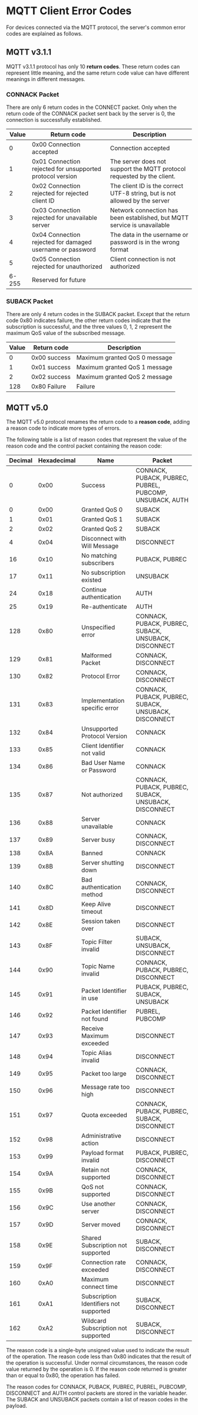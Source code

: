 # MQTT Client Error Codes

For devices connected via the MQTT protocol, the server's common error codes are explained as follows.

## MQTT v3.1.1

MQTT v3.1.1 protocol has only 10 **return codes**. These return codes can represent little meaning, and the same return code value can have different meanings in different messages.

### CONNACK Packet

There are only 6 return codes in the CONNECT packet. Only when the return code of the CONNACK packet sent back by the server is 0, the connection is successfully established.

| Value | Return code                                               | Description                                                                 |
| ----- | --------------------------------------------------------- | --------------------------------------------------------------------------- |
| 0     | 0x00 Connection accepted                                  | Connection accepted                                                         |
| 1     | 0x01 Connection rejected for unsupported protocol version | The server does not support the MQTT protocol requested by the client.      |
| 2     | 0x02 Connection rejected for rejected client ID           | The client ID is the correct UTF-8 string, but is not allowed by the server |
| 3     | 0x03 Connection rejected for unavailable server           | Network connection has been established, but MQTT service is unavailable    |
| 4     | 0x04 Connection rejected for damaged username or password | The data in the username or password is in the wrong format                 |
| 5     | 0x05 Connection rejected for unauthorized                 | Client connection is not authorized                                         |
| 6-255 | Reserved for future                                       |                                                                             |

### SUBACK Packet

There are only 4 return codes in the SUBACK packet. Except that the return code 0x80 indicates failure, the other return codes indicate that the subscription is successful, and the three values 0, 1, 2 represent the maximum QoS value of the subscribed message.

| Value | Return code  | Description                   |
| ----- | ------------ | ----------------------------- |
| 0     | 0x00 success | Maximum granted QoS 0 message |
| 1     | 0x01 success | Maximum granted QoS 1 message |
| 2     | 0x02 success | Maximum granted QoS 2 message |
| 128   | 0x80 Failure | Failure                       |


## MQTT v5.0

The MQTT v5.0 protocol renames the return code to a **reason code**, adding a reason code to indicate more types of errors.

The following table is a list of reason codes that represent the value of the reason code and the control packet containing the reason code:

| Decimal | Hexadecimal | Name                                   | Packet                                                   |
| ------- | ----------- | -------------------------------------- | -------------------------------------------------------- |
| 0       | 0x00        | Success                                | CONNACK, PUBACK, PUBREC, PUBREL, PUBCOMP, UNSUBACK, AUTH |
| 0       | 0x00        | Granted QoS 0                          | SUBACK                                                   |
| 1       | 0x01        | Granted QoS 1                          | SUBACK                                                   |
| 2       | 0x02        | Granted QoS 2                          | SUBACK                                                   |
| 4       | 0x04        | Disconnect with Will Message           | DISCONNECT                                               |
| 16      | 0x10        | No matching subscribers                | PUBACK, PUBREC                                           |
| 17      | 0x11        | No subscription existed                | UNSUBACK                                                 |
| 24      | 0x18        | Continue authentication                | AUTH                                                     |
| 25      | 0x19        | Re-authenticate                        | AUTH                                                     |
| 128     | 0x80        | Unspecified error                      | CONNACK, PUBACK, PUBREC, SUBACK, UNSUBACK, DISCONNECT    |
| 129     | 0x81        | Malformed Packet                       | CONNACK, DISCONNECT                                      |
| 130     | 0x82        | Protocol Error                         | CONNACK, DISCONNECT                                      |
| 131     | 0x83        | Implementation specific error          | CONNACK, PUBACK, PUBREC, SUBACK, UNSUBACK, DISCONNECT    |
| 132     | 0x84        | Unsupported Protocol Version           | CONNACK                                                  |
| 133     | 0x85        | Client Identifier not valid            | CONNACK                                                  |
| 134     | 0x86        | Bad User Name or Password              | CONNACK                                                  |
| 135     | 0x87        | Not authorized                         | CONNACK, PUBACK, PUBREC, SUBACK, UNSUBACK, DISCONNECT    |
| 136     | 0x88        | Server unavailable                     | CONNACK                                                  |
| 137     | 0x89        | Server busy                            | CONNACK, DISCONNECT                                      |
| 138     | 0x8A        | Banned                                 | CONNACK                                                  |
| 139     | 0x8B        | Server shutting down                   | DISCONNECT                                               |
| 140     | 0x8C        | Bad authentication method              | CONNACK, DISCONNECT                                      |
| 141     | 0x8D        | Keep Alive timeout                     | DISCONNECT                                               |
| 142     | 0x8E        | Session taken over                     | DISCONNECT                                               |
| 143     | 0x8F        | Topic Filter invalid                   | SUBACK, UNSUBACK, DISCONNECT                             |
| 144     | 0x90        | Topic Name invalid                     | CONNACK, PUBACK, PUBREC, DISCONNECT                      |
| 145     | 0x91        | Packet Identifier in use               | PUBACK, PUBREC, SUBACK, UNSUBACK                         |
| 146     | 0x92        | Packet Identifier not found            | PUBREL, PUBCOMP                                          |
| 147     | 0x93        | Receive Maximum exceeded               | DISCONNECT                                               |
| 148     | 0x94        | Topic Alias invalid                    | DISCONNECT                                               |
| 149     | 0x95        | Packet too large                       | CONNACK, DISCONNECT                                      |
| 150     | 0x96        | Message rate too high                  | DISCONNECT                                               |
| 151     | 0x97        | Quota exceeded                         | CONNACK, PUBACK, PUBREC, SUBACK, DISCONNECT              |
| 152     | 0x98        | Administrative action                  | DISCONNECT                                               |
| 153     | 0x99        | Payload format invalid                 | PUBACK, PUBREC, DISCONNECT                               |
| 154     | 0x9A        | Retain not supported                   | CONNACK, DISCONNECT                                      |
| 155     | 0x9B        | QoS not supported                      | CONNACK, DISCONNECT                                      |
| 156     | 0x9C        | Use another server                     | CONNACK, DISCONNECT                                      |
| 157     | 0x9D        | Server moved                           | CONNACK, DISCONNECT                                      |
| 158     | 0x9E        | Shared Subscription not supported      | SUBACK, DISCONNECT                                       |
| 159     | 0x9F        | Connection rate exceeded               | CONNACK, DISCONNECT                                      |
| 160     | 0xA0        | Maximum connect time                   | DISCONNECT                                               |
| 161     | 0xA1        | Subscription Identifiers not supported | SUBACK, DISCONNECT                                       |
| 162     | 0xA2        | Wildcard Subscription not supported    | SUBACK, DISCONNECT                                       |

The reason code is a single-byte unsigned value used to indicate the result of the operation. The reason code less than 0x80 indicates that the result of the operation is successful. Under normal circumstances, the reason code value returned by the operation is 0. If the reason code returned is greater than or equal to 0x80, the operation has failed.

The reason codes for CONNACK, PUBACK, PUBREC, PUBREL, PUBCOMP, DISCONNECT and AUTH control packets are stored in the variable header. The SUBACK and UNSUBACK packets contain a list of reason codes in the payload.

